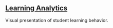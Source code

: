 ## [Learning Analytics][home page]

Visual presentation of student learning behavior.

[home page]: https://sacren.github.io
